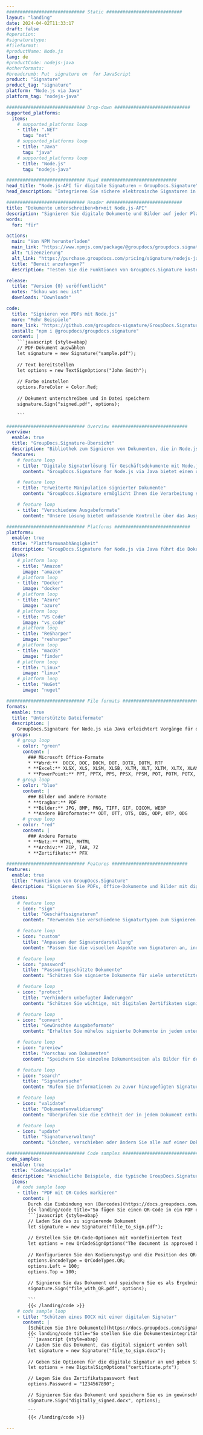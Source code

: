```yaml
---
############################# Static ############################
layout: "landing"
date: 2024-04-02T11:33:17
draft: false
#operation: 
#signaturetype: 
#fileformat: 
#productName: Node.js
lang: de
#productCode: nodejs-java
#otherformats: 
#breadcrumb: Put  signature on  for JavaScript
product: "Signature"
product_tag: "signature"
platform: "Node.js via Java"
platform_tag: "nodejs-java"

############################# Drop-down ############################
supported_platforms:
  items:
    # supported_platforms loop
    - title: ".NET"
      tag: "net"
    # supported_platforms loop
    - title: "Java"
      tag: "java"
    # supported_platforms loop
    - title: "Node.js"
      tag: "nodejs-java"

############################# Head ############################
head_title: "Node.js-API für digitale Signaturen – GroupDocs.Signature"
head_description: "Integrieren Sie sichere elektronische Signaturen in Node.js-Apps mit GroupDocs.Signature. Optimieren Sie Arbeitsabläufe beim Signieren von Dokumenten einfach und effizient."

############################# Header ############################
title: "Dokumente unterschreiben<br>mit Node.js-API"
description: "Signieren Sie digitale Dokumente und Bilder auf jeder Plattform mit unseren flexiblen APIs und App-basierten Lösungen für Programmierer und Endbenutzer."
words:
  for: "für"

actions:
  main: "Von NPM herunterladen"
  main_link: "https://www.npmjs.com/package/@groupdocs/groupdocs.signature/"
  alt: "Lizenzierung"
  alt_link: "https://purchase.groupdocs.com/pricing/signature/nodejs-java/"
  title: "Bereit anzufangen?"
  description: "Testen Sie die Funktionen von GroupDocs.Signature kostenlos oder fordern Sie eine Lizenz an"

release:
  title: "Version {0} veröffentlicht"
  notes: "Schau was neu ist"
  downloads: "Downloads"

code:
  title: "Signieren von PDFs mit Node.js"
  more: "Mehr Beispiele"
  more_link: "https://github.com/groupdocs-signature/GroupDocs.Signature-for-Node.js-via-Java/"
  install: "npm i @groupdocs/groupdocs.signature"
  content: |
    ```javascript {style=abap}   
    // PDF-Dokument auswählen
    let signature = new Signature("sample.pdf");
    
    // Text bereitstellen
    let options = new TextSignOptions("John Smith");
    
    // Farbe einstellen
    options.ForeColor = Color.Red;
    
    // Dokument unterschreiben und in Datei speichern
    signature.Sign("signed.pdf", options);
    
    ```

############################# Overview ############################
overview:
  enable: true
  title: "GroupDocs.Signature-Übersicht"
  description: "Bibliothek zum Signieren von Dokumenten, die in Node.js-Anwendungen verwendet werden kann"
  features:
    # feature loop
    - title: "Digitale Signaturlösung für Geschäftsdokumente mit Node.js"
      content: "GroupDocs.Signature for Node.js via Java bietet einen umfassenden Satz digitaler Signaturoptionen für PDF-, Office-Dokumente und Bilder. Es stehen Text, Barcodes, Bilder, digitale Zertifikate und Metadaten zur Verfügung. Eine optimierte Dokumentenverarbeitung sorgt für Effizienz."

    # feature loop
    - title: "Erweiterte Manipulation signierter Dokumente"
      content: "GroupDocs.Signature ermöglicht Ihnen die Verarbeitung signierter Dokumente. Suchen und validieren Sie Signaturen anhand verschiedener Kriterien. Extrahieren Sie außerdem detaillierte Dokumentinformationen oder generieren Sie Vorschaubilder von Seiten."

    # feature loop
    - title: "Verschiedene Ausgabeformate"
      content: "Unsere Lösung bietet umfassende Kontrolle über das Ausgabeformat signierter Dokumente. Positionieren Sie Signaturen präzise auf jeder Seite und passen Sie deren Erscheinungsbild an. Speichern Sie signierte Dokumente in zahlreichen unterstützten Formaten und sichern Sie diese optional mit Passwörtern."

############################# Platforms ############################
platforms:
  enable: true
  title: "Plattformunabhängigkeit"
  description: "GroupDocs.Signature for Node.js via Java führt die Dokumentenverarbeitung mit verschiedenen Betriebssystemen durch"
  items:
    # platform loop
    - title: "Amazon"
      image: "amazon"
    # platform loop
    - title: "Docker"
      image: "docker"
    # platform loop
    - title: "Azure"
      image: "azure"
    # platform loop
    - title: "VS Code"
      image: "vs_code"
    # platform loop
    - title: "ReSharper"
      image: "resharper"
    # platform loop
    - title: "macOS"
      image: "finder"
    # platform loop
    - title: "Linux"
      image: "linux"
    # platform loop
    - title: "NuGet"
      image: "nuget"

############################# File formats ############################
formats:
  enable: true
  title: "Unterstützte Dateiformate"
  description: |
    GroupDocs.Signature for Node.js via Java erleichtert Vorgänge für die [beliebten Dateiformate](https://docs.groupdocs.com/signature/java/supported-document-formats/).
  groups:
    # group loop
    - color: "green"
      content: |
        ### Microsoft Office-Formate
        * **Word:**  DOCX, DOC, DOCM, DOT, DOTX, DOTM, RTF
        * **Excel:** XLSX, XLS, XLSM, XLSB, XLTM, XLT, XLTM, XLTX, XLAM, SXC, SpreadsheetML
        * **PowerPoint:** PPT, PPTX, PPS, PPSX, PPSM, POT, POTM, POTX, PPTM
    # group loop
    - color: "blue"
      content: |
        ### Bilder und andere Formate
        * **tragbar:** PDF
        * **Bilder:** JPG, BMP, PNG, TIFF, GIF, DICOM, WEBP
        * **Andere Büroformate:** ODT, OTT, OTS, ODS, ODP, OTP, ODG
      # group loop
    - color: "red"
      content: |
        ### Andere Formate
        * **Netz:** HTML, MHTML
        * **Archiv:** ZIP, TAR, 7Z
        * **Zertifikate:** PFX

############################# Features ############################
features:
  enable: true
  title: "Funktionen von GroupDocs.Signature"
  description: "Signieren Sie PDFs, Office-Dokumente und Bilder mit digitalen Signaturen"

  items:
    # feature loop
    - icon: "sign"
      title: "Geschäftssignaturen"
      content: "Verwenden Sie verschiedene Signaturtypen zum Signieren von Dokumenten. Platzieren Sie digitale Signaturen präzise an jeder beliebigen Stelle auf der Seite."

    # feature loop
    - icon: "custom"
      title: "Anpassen der Signaturdarstellung"
      content: "Passen Sie die visuellen Aspekte von Signaturen an, indem Sie Farbe, Schriftart, Ränder, Drehung und mehr anpassen, um das gewünschte Ergebnis zu erzielen."

    # feature loop
    - icon: "password"
      title: "Passwortgeschützte Dokumente"
      content: "Schützen Sie signierte Dokumente für viele unterstützte Dokumentformate mit einem Passwort, um die Sicherheit zu erhöhen."

    # feature loop
    - icon: "protect"
      title: "Verhindern unbefugter Änderungen"
      content: "Schützen Sie wichtige, mit digitalen Zertifikaten signierte Geschäftsdokumente vor unbefugten Änderungen."

    # feature loop
    - icon: "convert"
      title: "Gewünschte Ausgabeformate"
      content: "Erhalten Sie mühelos signierte Dokumente in jedem unterstützten Format. Konvertieren Sie MS Word-Dokumente ganz einfach in das PDF-Format."

    # feature loop
    - icon: "preview"
      title: "Vorschau von Dokumenten"
      content: "Speichern Sie einzelne Dokumentseiten als Bilder für den zukünftigen Bedarf."

    # feature loop
    - icon: "search"
      title: "Signatursuche"
      content: "Rufen Sie Informationen zu zuvor hinzugefügten Signaturen in Ihren Dokumenten ab."

    # feature loop
    - icon: "validate"
      title: "Dokumentenvalidierung"
      content: "Überprüfen Sie die Echtheit der in jedem Dokument enthaltenen Unterschriften."

    # feature loop
    - icon: "update"
      title: "Signaturverwaltung"
      content: "Löschen, verschieben oder ändern Sie alle auf einer Dokumentseite platzierten Signaturen."

############################# Code samples ############################
code_samples:
  enable: true
  title: "Codebeispiele"
  description: "Anschauliche Beispiele, die typische GroupDocs.Signature for Node.js via Java-Vorgänge veranschaulichen"
  items:
    # code sample loop
    - title: "PDF mit QR-Codes markieren"
      content: |
        Durch die Einbindung von [Barcodes](https://docs.groupdocs.com/signature/java/esign-document-with-qr-code-signature/) in bestimmte PDF-Dokumentseiten können Geschäftsprozesse optimiert werden. Dieser Abschnitt enthält ein Beispiel für das Hinzufügen eines QR-Codes mit GroupDocs.Signature for Node.js via Java.
        {{< landing/code title="So fügen Sie einen QR-Code in ein PDF ein.">}}
        ```javascript {style=abap}
        // Laden Sie das zu signierende Dokument
        let signature = new Signature("file_to_sign.pdf");
        
        // Erstellen Sie QR-Code-Optionen mit vordefiniertem Text
        let options = new QrCodeSignOptions("The document is approved by John Smith");
        
        // Konfigurieren Sie den Kodierungstyp und die Position des QR-Codes auf der Seite
        options.EncodeType = QrCodeTypes.QR;
        options.Left = 100;
        options.Top = 100;
            
        // Signieren Sie das Dokument und speichern Sie es als Ergebnisdatei
        signature.Sign("file_with_QR.pdf", options);
        
        ```
        {{< /landing/code >}}
    # code sample loop
    - title: "Schützen eines DOCX mit einer digitalen Signatur"
      content: |
        [Schützen Sie Ihre Dokumente](https://docs.groupdocs.com/signature/java/esign-document-with-digital-signature/) durch Signaturen basierend auf digitalen Zertifikaten. Digitale Signaturen schützen Ihre Geschäftsdokumente vor Inhaltsänderungen.
        {{< landing/code title="So stellen Sie die Dokumentenintegrität sicher.">}}
        ```javascript {style=abap}   
        // Laden Sie das Dokument, das digital signiert werden soll
        let signature = new Signature("file_to_sign.docx");
        
        // Geben Sie Optionen für die digitale Signatur an und geben Sie den Pfad zur Zertifikatsdatei an
        let options = new DigitalSignOptions("certificate.pfx");

        // Legen Sie das Zertifikatspasswort fest
        options.Password = "1234567890";

        // Signieren Sie das Dokument und speichern Sie es im gewünschten Pfad
        signature.Sign("digitally_signed.docx", options);

        ```
        {{< /landing/code >}}

---
```

